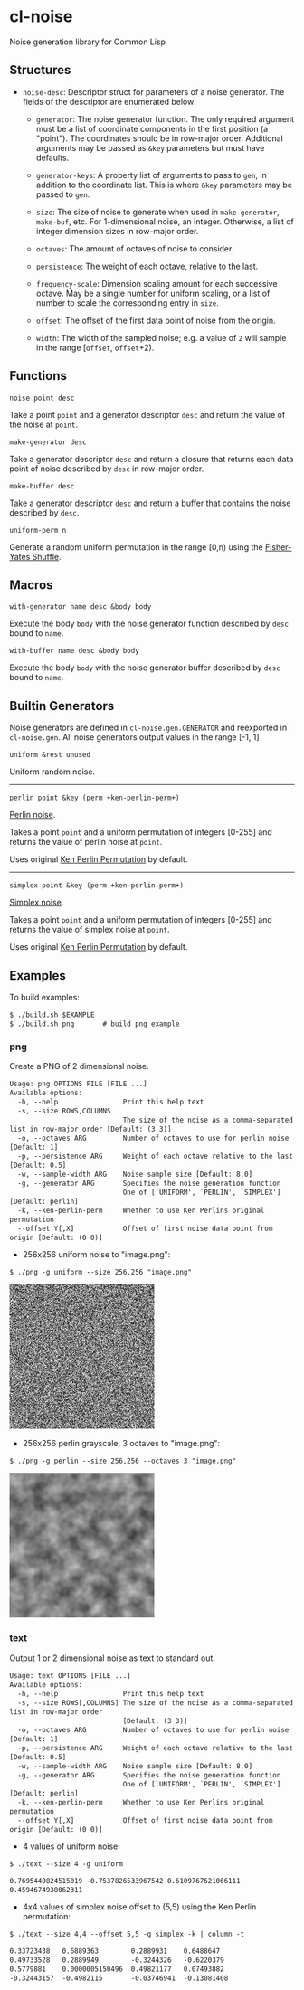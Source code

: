 # cl-noise
Noise generation library for Common Lisp

## Structures

- `noise-desc`: Descriptor struct for parameters of a noise generator.
The fields of the descriptor are enumerated below:

  - `generator`: The noise generator function. The only required argument must
  be a list of coordinate components in the first position (a "point"). The coordinates should
  be in row-major order. Additional arguments may be passed as `&key` parameters
  but must have defaults.
  
  - `generator-keys`: A property list of arguments to pass to `gen`,
  in addition to the coordinate list. This is where `&key` parameters may be passed to `gen`.

  - `size`: The size of noise to generate when used in `make-generator`, `make-buf`, etc.
  For 1-dimensional noise, an integer. Otherwise, a list of integer dimension sizes in
  row-major order.
  
  - `octaves`: The amount of octaves of noise to consider.
  
  - `persistence`: The weight of each octave, relative to the last.
  
  - `frequency-scale`: Dimension scaling amount for each successive octave. May be a single number
  for uniform scaling, or a list of number to scale the corresponding entry in `size`.
  
  - `offset`: The offset of the first data point of noise from the origin.

  - `width`: The width of the sampled noise; e.g. a value of `2` will sample
  in the range [`offset`, `offset`+2).

## Functions

```
noise point desc
```

Take a point `point` and a generator descriptor `desc` and return
the value of the noise at `point`.

```
make-generator desc
```

Take a generator descriptor `desc` and return a closure that returns each data
point of noise described by `desc` in row-major order.

```
make-buffer desc
```

Take a generator descriptor `desc` and return a buffer that contains the noise
described by `desc`.


```
uniform-perm n
```

Generate a random uniform permutation in the range [0,n) using
the [Fisher-Yates Shuffle](https://en.wikipedia.org/wiki/Fisher%E2%80%93Yates_shuffle).

## Macros

```
with-generator name desc &body body
```

Execute the body `body` with the noise generator function described by `desc` bound to `name`.

```
with-buffer name desc &body body
```

Execute the body `body` with the noise generator buffer described by `desc` bound to `name`.

## Builtin Generators
Noise generators are defined in `cl-noise.gen.GENERATOR` and reexported in `cl-noise.gen`.
All noise generators output values in the range [-1, 1]

```
uniform &rest unused
```

Uniform random noise.

---

```
perlin point &key (perm +ken-perlin-perm+)
```

[Perlin noise](https://en.wikipedia.org/wiki/Perlin_noise).

Takes a point `point` and a uniform permutation of integers [0-255] and returns the value of
perlin noise at `point`.

Uses original
[Ken Perlin Permutation](https://en.wikipedia.org/wiki/Perlin_noise#Permutation)
by default.

---

```
simplex point &key (perm +ken-perlin-perm+)
```

[Simplex noise](https://en.wikipedia.org/wiki/Simplex_noise).

Takes a point `point` and a uniform permutation of integers [0-255] and returns the value of
simplex noise at `point`.

Uses original
[Ken Perlin Permutation](https://en.wikipedia.org/wiki/Perlin_noise#Permutation)
by default.

## Examples

To build examples:

```console
$ ./build.sh $EXAMPLE
$ ./build.sh png       # build png example
```

### png
Create a PNG of 2 dimensional noise.

```
Usage: png OPTIONS FILE [FILE ...]
Available options:
  -h, --help                Print this help text
  -s, --size ROWS,COLUMNS
                            The size of the noise as a comma-separated list in row-major order [Default: (3 3)]
  -o, --octaves ARG         Number of octaves to use for perlin noise [Default: 1]
  -p, --persistence ARG     Weight of each octave relative to the last [Default: 0.5]
  -w, --sample-width ARG    Noise sample size [Default: 8.0]
  -g, --generator ARG       Specifies the noise generation function
                            One of [`UNIFORM', `PERLIN', `SIMPLEX'] [Default: perlin]
  -k, --ken-perlin-perm     Whether to use Ken Perlins original permutation
  --offset Y[,X]            Offset of first noise data point from origin [Default: (0 0)]
```

- 256x256 uniform noise to "image.png":

```console
$ ./png -g uniform --size 256,256 "image.png"
```

![256x256 image of grayscale uniform noise](media/256_uniform.png)

- 256x256 perlin grayscale, 3 octaves to "image.png":

```console
$ ./png -g perlin --size 256,256 --octaves 3 "image.png"
```

![256x256 image og grayscale perlin noise, 3 octaves](media/256_perlin.png)

### text
Output 1 or 2 dimensional noise as text to standard out.

```
Usage: text OPTIONS [FILE ...]
Available options:
  -h, --help                Print this help text
  -s, --size ROWS[,COLUMNS] The size of the noise as a comma-separated list in row-major order
                            [Default: (3 3)]
  -o, --octaves ARG         Number of octaves to use for perlin noise [Default: 1]
  -p, --persistence ARG     Weight of each octave relative to the last [Default: 0.5]
  -w, --sample-width ARG    Noise sample size [Default: 8.0]
  -g, --generator ARG       Specifies the noise generation function
                            One of [`UNIFORM', `PERLIN', `SIMPLEX'] [Default: perlin]
  -k, --ken-perlin-perm     Whether to use Ken Perlins original permutation
  --offset Y[,X]            Offset of first noise data point from origin [Default: (0 0)]
```

- 4 values of uniform noise:

```console
$ ./text --size 4 -g uniform
```

```
0.7695440824515019 -0.7537826533967542 0.6109767621066111 0.4594674938062311
```

- 4x4 values of simplex noise offset to (5,5) using the Ken Perlin permutation:

```console
$ ./text --size 4,4 --offset 5,5 -g simplex -k | column -t
```

```
0.33723438   0.6889363        0.2889931    0.6488647
0.49733528   0.2889949        -0.3244326   -0.6220379
0.5779881    0.0000005150496  0.49821177   0.07493882
-0.32443157  -0.4982115       -0.03746941  -0.13081408
```
